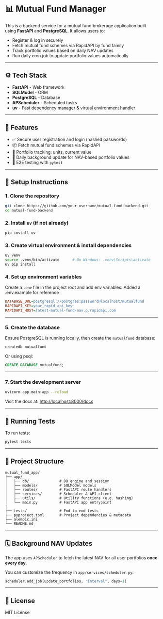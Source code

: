 # 📊 Mutual Fund Manager

This is a backend service for a mutual fund brokerage application built using **FastAPI** and **PostgreSQL**. It allows users to:

- Register & log in securely
- Fetch mutual fund schemes via RapidAPI by fund family
- Track portfolio values based on daily NAV updates
- Run daily cron job to update portfolio values automatically

---

## ⚙️ Tech Stack

- **FastAPI** - Web framework
- **SQLModel** - ORM
- **PostgreSQL** - Database
- **APScheduler** - Scheduled tasks
- **uv** - Fast dependency manager & virtual environment handler

---

## 🚀 Features

- ✅ Secure user registration and login (hashed passwords)
- 📦 Fetch mutual fund schemes via RapidAPI
- 💼 Portfolio tracking: units, current value
- 📆 Daily background update for NAV-based portfolio values
- 🧪 E2E testing with `pytest`

---

## 🔧 Setup Instructions

### 1. Clone the repository

```bash
git clone https://github.com/your-username/mutual-fund-backend.git
cd mutual-fund-backend
```

### 2. Install `uv` (if not already)

```bash
pip install uv
```

### 3. Create virtual environment & install dependencies

```bash
uv venv
source .venv/bin/activate      # On Windows: .venv\Scripts\activate
uv pip install
```

### 4. Set up environment variables

Create a `.env` file in the project root and add env variables:
Added a .env.example for reference

```ini
DATABASE_URL=postgresql://postgres:password@localhost/mutualfund
RAPIDAPI_KEY=your_rapid_api_key
RAPIDAPI_HOST=latest-mutual-fund-nav.p.rapidapi.com
```

---

### 5. Create the database

Ensure PostgreSQL is running locally, then create the `mutualfund` database:

```bash
createdb mutualfund
```

Or using psql:

```sql
CREATE DATABASE mutualfund;
```

---

### 7. Start the development server

```bash
uvicorn app.main:app --reload
```

Visit the docs at: [http://localhost:8000/docs](http://localhost:8000/docs)

---

## 🧪 Running Tests

To run tests:

```bash
pytest tests
```

---

## 📁 Project Structure

```
mutual_fund_app/
├── app/
│   ├── db/              # DB engine and session
│   ├── models/          # SQLModel models
│   ├── routes/          # FastAPI route handlers
│   ├── services/        # Scheduler & API client
│   ├── utils/           # Utility functions (e.g. hashing)
│   └── main.py          # FastAPI app entrypoint
|
├── tests/               # End-to-end tests
├── pyproject.toml       # Project dependencies & metadata
├── alembic.ini
└── README.md
```

---

## 🗓️ Background NAV Updates

The app uses `APScheduler` to fetch the latest NAV for all user portfolios **once every day**.

You can customize the frequency in `app/services/scheduler.py`:

```python
scheduler.add_job(update_portfolios, "interval", days=1)
```

---


## 📄 License

MIT License
